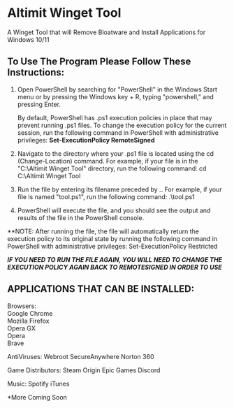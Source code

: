 # Altimit Winget Tool
A Winget Tool that will Remove Bloatware and Install Applications for Windows 10/11

<h2>To Use The Program Please Follow These Instructions:</h2>

1. Open PowerShell by searching for "PowerShell" in the Windows Start menu or by pressing the Windows key + R, typing "powershell," and pressing Enter.

	By default, PowerShell has .ps1 execution policies in place that may prevent running .ps1 files. To change the execution policy for the current session, run the following command in PowerShell with administrative privileges: <strong>Set-ExecutionPolicy RemoteSigned</strong>

2. Navigate to the directory where your .ps1 file is located using the cd (Change-Location) command. For example, if your file is in the "C:\Altimit Winget Tool" directory, run the following command: cd C:\Altimit Winget Tool

3. Run the file by entering its filename preceded by .\. For example, if your file is named "tool.ps1", run the following command: .\tool.ps1


4. PowerShell will execute the file, and you should see the output and results of the file in the PowerShell console.

**NOTE: After running the file, the file will automatically return the execution policy to its original state by running the following command in PowerShell with administrative privileges: Set-ExecutionPolicy Restricted

***IF YOU NEED TO RUN THE FILE AGAIN, YOU WILL NEED TO CHANGE THE EXECUTION POLICY AGAIN BACK TO REMOTESIGNED IN ORDER TO USE***



<h2>APPLICATIONS THAT CAN BE INSTALLED:</h2>

Browsers:<br>
Google Chrome<br>
Mozilla Firefox<br>
Opera GX<br>
Opera<br>
Brave<br>

AntiViruses:
Webroot SecureAnywhere
Norton 360

Game Distributors:
Steam
Origin
Epic Games
Discord

Music:
Spotify
iTunes



*More Coming Soon

